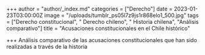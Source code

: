 +++
author = "author/_index.md"
categories = ["Derecho"]
date = 2023-01-23T03:00:00Z
image = "/uploads/tumblr_ps05l7z9js1r868elo1_500.jpg"
tags = ["Derecho constitucional", " Derecho chileno", " Historia chilena", "Análisis comparativo"]
title = "Acusaciones constitucionales en el Chile histórico"

+++
Análisis comparativo de las acusaciones constitucionales que han sido realizadas a través de la historia 